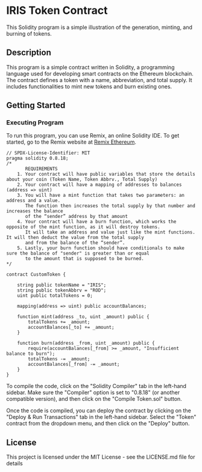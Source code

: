 # IRIS Token Contract

This Solidity program is a simple illustration of the generation, minting, and burning of tokens.

## Description

This program is a simple contract written in Solidity, a programming language used for developing smart contracts on the Ethereum blockchain. The contract defines a token with a name, abbreviation, and total supply. It includes functionalities to mint new tokens and burn existing ones.

## Getting Started

### Executing Program

To run this program, you can use Remix, an online Solidity IDE. To get started, go to the Remix website at [Remix Ethereum](https://remix.ethereum.org/).

```solidity
// SPDX-License-Identifier: MIT
pragma solidity 0.8.18;
/*
       REQUIREMENTS
    1. Your contract will have public variables that store the details about your coin (Token Name, Token Abbrv., Total Supply)
    2. Your contract will have a mapping of addresses to balances (address => uint)
    3. You will have a mint function that takes two parameters: an address and a value. 
       The function then increases the total supply by that number and increases the balance 
       of the “sender” address by that amount
    4. Your contract will have a burn function, which works the opposite of the mint function, as it will destroy tokens. 
       It will take an address and value just like the mint functions. It will then deduct the value from the total supply 
       and from the balance of the “sender”.
    5. Lastly, your burn function should have conditionals to make sure the balance of "sender" is greater than or equal 
       to the amount that is supposed to be burned.
*/

contract CustomToken {

    string public tokenName = "IRIS";
    string public tokenAbbrv = "ROD";
    uint public totalTokens = 0;

    mapping(address => uint) public accountBalances;

    function mint(address _to, uint _amount) public {
        totalTokens += _amount;
        accountBalances[_to] += _amount;
    }

    function burn(address _from, uint _amount) public {
        require(accountBalances[_from] >= _amount, "Insufficient balance to burn");
        totalTokens -= _amount;
        accountBalances[_from] -= _amount;
    }
}
```
To compile the code, click on the "Solidity Compiler" tab in the left-hand sidebar. Make sure the "Compiler" option is set to "0.8.18" (or another compatible version), and then click on the "Compile Token.sol" button.

Once the code is compiled, you can deploy the contract by clicking on the "Deploy & Run Transactions" tab in the left-hand sidebar. Select the "Token" contract from the dropdown menu, and then click on the "Deploy" button.

## License
This project is licensed under the MIT License - see the LICENSE.md file for details
